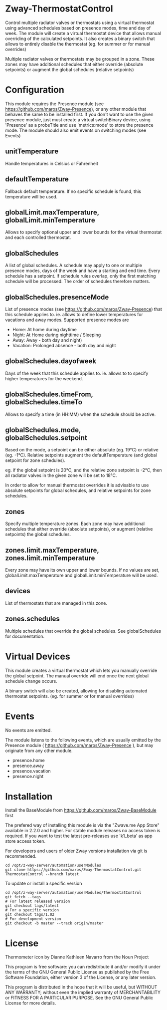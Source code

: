 # Zway-ThermostatControl

Control multiple radiator valves or thermostats using a virtual thermostat
using advanced schedules based on presence modes, time and day of week. The
module will create a virtual thermostat device that allows manual overriding
of the calculated setpoints. It also creates a binary switch that allows
to entirely disable the thermostat (eg. for summer or for manual overrides)

Multiple radiator valves or thermostats may be grouped in a zone. These zones
may have additional schedules that either override (absolute setpoints) or
augment the global schedules (relative setpoints)

# Configuration

This module requires the Presence module
(see https://github.com/maros/Zway-Presence), or any other module that behaves
the same to be installed first. If you don't want to use the given presence
module, just must create a virtual switchBinary device, using 'Presence' as a
probeTitle and use 'metrics:mode' to store the presence mode. The module
should also emit events on switching modes (see Events)

## unitTemperature

Handle temperatures in Celsius or Fahrenheit

## defaultTemperature

Fallback default temperature. If no specific schedule is found, this
temperature will be used.

## globalLimit.maxTemperature, globalLimit.minTemperature

Allows to specify optional upper and lower bounds for the virtual thermostat
and each controlled thermostat.

## globalSchedules

A list of global schedules. A schedule may apply to one or multiple presence
modes, days of the week and have a starting and end time. Every schedule has
a setpoint. If schedule rules overlap, only the first matching schedule will
be processed. The order of schedules therefore matters.

## globalSchedules.presenceMode

List of presence modes (see https://github.com/maros/Zway-Presence) that this
schedule applies to. ie. allows to define lower temperatures for vacations and
away modes. Supported presence modes are

* Home: At home during daytime
* Night: At Home during nighttime / Sleeping
* Away: Away - both day and night)
* Vacation: Prolonged absence - both day and night

## globalSchedules.dayofweek

Days of the week that this schedule applies to. ie. allows to to specify
higher temperatures for the weekend.

## globalSchedules.timeFrom, globalSchedules.timeTo

Allows to specify a time (in HH:MM) when the schedule should be active.

## globalSchedules.mode, globalSchedules.setpoint

Based on the mode, a setpoint can be either absolute (eg. 19°C) or relative
(eg. -1°C). Relative setpoints augment the defaultTemperature (and global
setpoint for zone schedules).

eg. if the global setpoint is 20°C, and the relative zone setpoint is -2°C,
then all radiator valves in the given zone will be set to 18°C.

In order to allow for manual thermostat overrides it is advisable to
use absolute setpoints for global schedules, and relative setpoints for
zone schedules.

## zones

Specify multiple temperature zones. Each zone may have additional schedules
that either override (absolute setpoints), or augment (relative setpoints)
the global schedules.

## zones.limit.maxTemperature, zones.limit.minTemperature

Every zone may have its own upper and lower bounds. If no values are set,
globalLimit.maxTemperature and globalLimit.minTemperature will be used.

## devices

List of thermostats that are managed in this zone.

## zones.schedules

Multiple schedules that override the global schedules. See globalSchedules
for documentation.

# Virtual Devices

This module creates a virtual thermostat which lets you manually override the
global setpoint. The manual override will end once the next global schedule
change occurs.

A binary switch will also be created, allowing for disabling automated
thermostat setpoints. (eg. for summer or for manual overrides)

# Events

No events are emitted.

The module listens to the following events, which are usually emitted by
the Presence module ( https://github.com/maros/Zway-Presence ), but may
originate from any other module.

* presence.home
* presence.away
* presence.vacation
* presence.night

# Installation

Install the BaseModule from https://github.com/maros/Zway-BaseModule first

The prefered way of installing this module is via the "Zwave.me App Store"
available in 2.2.0 and higher. For stable module releases no access token is
required. If you want to test the latest pre-releases use 'k1_beta' as
app store access token.

For developers and users of older Zway versions installation via git is
recommended.

```shell
cd /opt/z-way-server/automation/userModules
git clone https://github.com/maros/Zway-ThermostatControl.git ThermostatControl --branch latest
```

To update or install a specific version
```shell
cd /opt/z-way-server/automation/userModules/ThermostatControl
git fetch --tags
# For latest released version
git checkout tags/latest
# For a specific version
git checkout tags/1.02
# For development version
git checkout -b master --track origin/master
```

# License

Thermometer icon by Dianne Kathleen Navarro from the Noun Project

This program is free software: you can redistribute it and/or modify
it under the terms of the GNU General Public License as published by
the Free Software Foundation, either version 3 of the License, or any
later version.

This program is distributed in the hope that it will be useful,
but WITHOUT ANY WARRANTY; without even the implied warranty of
MERCHANTABILITY or FITNESS FOR A PARTICULAR PURPOSE. See the
GNU General Public License for more details.
